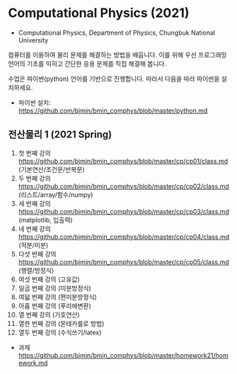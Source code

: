 # Computational Physics (2021)

* Computational Physics, Department of Physics, Chungbuk National University

컴퓨터를 이용하여 물리 문제를 해결하는 방법을 배웁니다. 이를 위해 우선 프로그래밍 언어의 기초를 익히고
간단한 응용 문제를 직접 해결해 봅니다. 

수업은 파이썬(python) 언어를 기반으로 진행합니다. 따라서 다음을 따라 파이썬을 설치하세요.  
* 파이썬 설치: https://github.com/bjmin/bmin_comphys/blob/master/python.md 

## 전산물리 1 (2021 Spring)
1. 첫 번째 강의 https://github.com/bjmin/bmin_comphys/blob/master/cp/cp01/class.md (기본연산/조건문/반복문)
2. 두 번째 강의 https://github.com/bjmin/bmin_comphys/blob/master/cp/cp02/class.md (리스트/array/함수/numpy)
3. 세 번째 강의 https://github.com/bjmin/bmin_comphys/blob/master/cp/cp03/class.md (matplotlib, 입출력)
4. 네 번째 강의 https://github.com/bjmin/bmin_comphys/blob/master/cp/cp04/class.md (적분/미분)
5. 다섯 번째 강의 https://github.com/bjmin/bmin_comphys/blob/master/cp/cp05/class.md (행렬/방정식)
6. 여섯 번째 강의 (고유값)
7. 일곱 번째 강의 (미분방정식)
8. 여덟 번째 강의 (편미분방정식)
9. 아홉 번째 강의 (푸리에변환)
10. 열 번째 강의 (기호연산)
11. 열한 번째 강의 (몬테카를로 방법)
12. 열두 번째 강의 (수식쓰기/latex)

* 과제 https://github.com/bjmin/bmin_comphys/blob/master/homework21/homework.md 
